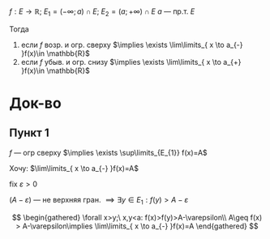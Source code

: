 $f: E\to \mathbb{R};\ E_{1} = (-\infty;a)\cap E;\ E_{2} = (a;+\infty)\cap E$
$a$ — пр.т. $E$

Тогда
1. если $f$ возр. и огр. сверху $\implies \exists \lim\limits_{ x \to a_{-} }f(x)\in \mathbb{R}$
2. если $f$ убыв. и огр. снизу $\implies \exists \lim\limits_{ x \to a_{+} }f(x)\in \mathbb{R}$
# Док-во

## Пункт 1

$f$ — огр сверху $\implies \exists \sup\limits_{E_{1}} f(x)=A$

Хочу: $\lim\limits_{ x \to a_{-} }f(x)=A$

fix $\varepsilon>0$

$(A-\varepsilon)$ — не верхняя гран. $\implies \exists y\in E_{1}:f(y)>A-\varepsilon$

$$
\begin{gathered}
\forall x>y;\ x,y<a: f(x)>f(y)>A-\varepsilon\\
A\geq f(x) > A-\varepsilon\implies \lim\limits_{ x \to a_{-} }f(x)=A 
\end{gathered}
$$
